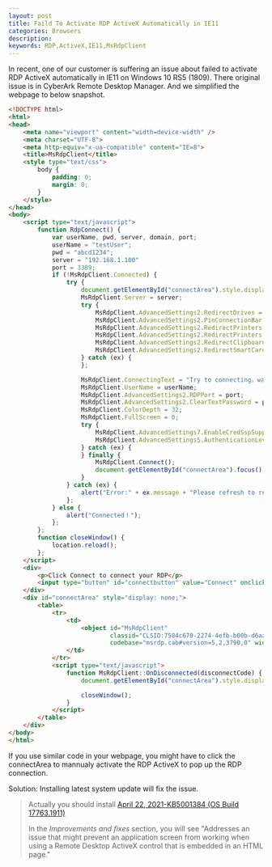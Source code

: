 ```yaml
---
layout: post
title: Faild To Activate RDP ActiveX Automatically in IE11
categories: Browsers
description: 
keywords: RDP,ActiveX,IE11,MsRdpClient
---
```


In recent, one of our customer is suffering an issue about failed to activate RDP ActiveX automatically in IE11 on Windows 10 RS5 (1809). There original issue is in CyberArk Remote Desktop Manager. And we simplified the webpage to below snapshot.

```html
<!DOCTYPE html>
<html>
<head>
    <meta name="viewport" content="width=device-width" />
    <meta charset="UTF-8">
    <meta http-equiv="x-ua-compatible" content="IE=8">
    <title>MsRdpClient</title>
    <style type="text/css">
        body {
            padding: 0;
            margin: 0;
        }
    </style>
</head>
<body>
    <script type="text/javascript">
        function RdpConnect() {
            var userName, pwd, server, domain, port;
            userName = "testUser";
            pwd = "abcd1234";
            server = "192.168.1.100"
            port = 3389;
            if (!MsRdpClient.Connected) {
                try {
                    document.getElementById("connectArea").style.display = "block"; 
                    MsRdpClient.Server = server; 
                    try {
                        MsRdpClient.AdvancedSettings2.RedirectDrives = false;
                        MsRdpClient.AdvancedSettings2.PinConnectionBar = true;
                        MsRdpClient.AdvancedSettings2.RedirectPrinters = false;
                        MsRdpClient.AdvancedSettings2.RedirectPrinters = false;
                        MsRdpClient.AdvancedSettings2.RedirectClipboard = true;
                        MsRdpClient.AdvancedSettings2.RedirectSmartCards = false;
                    } catch (ex) {
                    };

                    MsRdpClient.ConnectingText = "Try to connecting，waiting...";
                    MsRdpClient.UserName = userName;
                    MsRdpClient.AdvancedSettings2.RDPPort = port;
                    MsRdpClient.AdvancedSettings2.ClearTextPassword = pwd;
                    MsRdpClient.ColorDepth = 32;
                    MsRdpClient.FullScreen = 0;
                    try {
                        MsRdpClient.AdvancedSettings7.EnableCredSspSupport = true;
                        MsRdpClient.AdvancedSettings5.AuthenticationLevel = 2;
                    } catch (ex) {
                    } finally {
                        MsRdpClient.Connect(); 
                        document.getElementById("connectArea").focus();
                    }
                } catch (ex) {
                    alert("Error:" + ex.message + "Please refresh to reconnect。");
                };
            } else {
                alert("Connected！");
            };
        };
        function closeWindow() {
            location.reload();
        };
    </script>
    <div>
        <p>Click Connect to connect your RDP</p>
        <input type="button" id="connectbutton" value="Connect" onclick="RdpConnect();" />
    </div>
    <div id="connectArea" style="display: none;">
        <table>
            <tr>
                <td>
                    <object id="MsRdpClient"
                            classid="CLSID:7584c670-2274-4efb-b00b-d6aaba6d3850"
                            codebase="msrdp.cab#version=5,2,3790,0" width="1024px" height="768px"></object>
                </td>
            </tr>
            <script type="text/javascript">
                function MsRdpClient::OnDisconnected(disconnectCode) {
                    document.getElementById("connectArea").style.display = "none";

                    closeWindow();
                }
            </script>
        </table>
    </div>
</body>
</html> 
```

If you use similar code in your webpage, you might have to click the connectArea to mannualy activate the RDP ActiveX to pop up the RDP connection.

Solution:
Installing latest system update will fix the issue.

> Actually you should install [April 22, 2021-KB5001384 (OS Build 17763.1911)](https://support.microsoft.com/en-us/topic/april-22-2021-kb5001384-os-build-17763-1911-preview-e471f445-59be-42cb-8c57-5db644cbc698)
>
> In the *Improvements and fixes* section, you will see "Addresses an issue that might prevent an application screen from working when using a Remote Desktop ActiveX control that is embedded in an HTML page."
